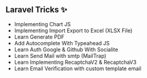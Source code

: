## Laravel Tricks ✨

   - Implementing Chart JS
   - Implementing Import Export to Excel (XLSX File)
   - Learn Generate PDF
   - Add Autocomplete With Typeahead JS
   - Learn Auth Google & Github With Socialite
   - Learn Send Mail with smtp (MailTrap)
   - Learn Implementing RecaptchaV2 & RecaptchaV3
   - Learn Email Verification with custom template email
